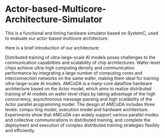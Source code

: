 # Actor-based-Multicore-Architecture-Simulator

This is a functional and timing hardware simulator based on SystemC, used to evaluate our actor-based multicore architecture.

Here is a brief introduction of our architecture:

Distributed training of ultra-large-scale AI models poses challenges to the communication capabilities and scalability of chip architectures. Wafer-level chips achieve ultra-high computing density and communication performance by integrating a large number of computing cores and interconnection networks on the same wafer, making them ideal for training ultra-large-scale AI models. AMCoDA is a many-core dataflow hardware architecture based on the Actor model, which aims to realize distributed training of AI models on wafer-level chips by taking advantage of the high concurrency, asynchronous message passing and high scalability of the Actor parallel programming model. The design of AMCoDA includes three levels: compu-ting model, execution model and hardware architecture. Experiments show that AMCoDA can widely support various parallel modes and collective communications in distributed training, and complete the deployment and execution of complex distributed training strategies flexibly and efficiently.

